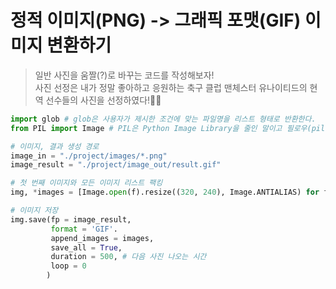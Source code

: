 # 정적 이미지(PNG) -> 그래픽 포맷(GIF) 이미지 변환하기 
> 일반 사진을 움짤(?)로 바꾸는 코드를 작성해보자! <br>
> 사진 선정은 내가 정말 좋아하고 응원하는 축구 클럽 맨체스터 유나이티드의 현역 선수들의 사진을 선정하였다!👹👹 <br>

```python
import glob # glob은 사용자가 제시한 조건에 맞는 파일명을 리스트 형태로 반환한다.
from PIL import Image # PIL은 Python Image Library을 줄인 말이고 필로우(pillow)라고 불리며 이 라이브러리를 통해서 이미지를 처리할 수 있다.

# 이미지, 결과 생성 경로
image_in = "./project/images/*.png"
image_result = "./project/image_out/result.gif" 

# 첫 번째 이미지와 모든 이미지 리스트 팩킹 
img, *images = [Image.open(f).resize((320, 240), Image.ANTIALIAS) for f in sorted(glob.glob(image_in))] # resize(320,240) 사진 크기 

# 이미지 저장
img.save(fp = image_result,
         format = 'GIF'.
         append_images = images,
         save_all = True,
         duration = 500, # 다음 사진 나오는 시간 
         loop = 0
        )
```





                
